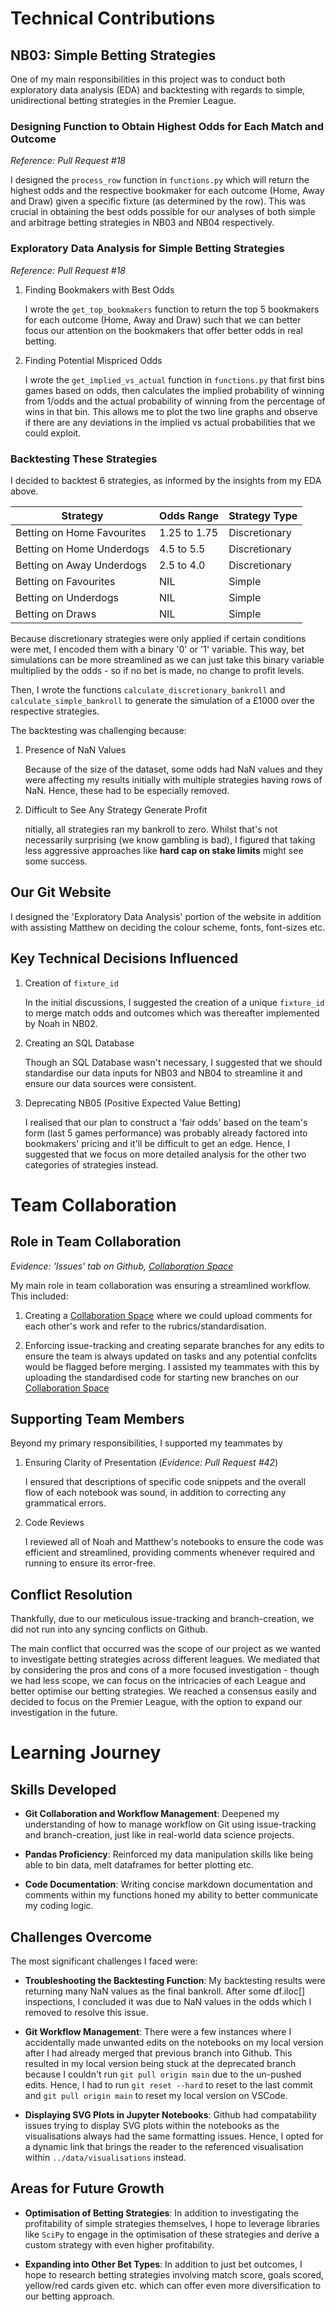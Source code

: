 # Technical Contributions

## NB03: Simple Betting Strategies
One of my main responsibilities in this project was to conduct both exploratory data analysis (EDA) and backtesting with regards to simple, unidirectional betting strategies in the Premier League. 

### Designing Function to Obtain Highest Odds for Each Match and Outcome
*Reference: Pull Request #18*

I designed the `process_row` function in `functions.py` which will return the highest odds and the respective bookmaker for each outcome (Home, Away and Draw) given a specific fixture (as determined by the row). This was crucial in obtaining the best odds possible for our analyses of both simple and arbitrage betting strategies in NB03 and NB04 respectively.

### Exploratory Data Analysis for Simple Betting Strategies
*Reference: Pull Request #18*

1. Finding Bookmakers with Best Odds

    I wrote the `get_top_bookmakers` function to return the top 5 bookmakers for each outcome (Home, Away and Draw) such that we can better focus our attention on the bookmakers that offer better odds in real betting. 

2. Finding Potential Mispriced Odds

    I wrote the `get_implied_vs_actual` function in `functions.py` that first bins games based on odds, then calculates the implied probability of winning from 1/odds and the actual probability of winning from the percentage of wins in that bin. This allows me to plot the two line graphs and observe if there are any deviations in the implied vs actual probabilities that we could exploit.

### Backtesting These Strategies

I decided to backtest 6 strategies, as informed by the insights from my EDA above. 

| Strategy                           | Odds Range     | Strategy Type |
|-------------------------------------|---------------|----|
| Betting on Home Favourites         | 1.25 to 1.75  | Discretionary |
| Betting on Home Underdogs          | 4.5 to 5.5    | Discretionary |
| Betting on Away Underdogs          | 2.5 to 4.0    | Discretionary |
| Betting on Favourites  | NIL | Simple |
| Betting on Underdogs | NIL | Simple |
| Betting on Draws | NIL | Simple |

Because discretionary strategies were only applied if certain conditions were met, I encoded them with a binary '0' or '1' variable. This way, bet simulations can be more streamlined as we can just take this binary variable multiplied by the odds - so if no bet is made, no change to profit levels.

Then, I wrote the functions `calculate_discretionary_bankroll` and `calculate_simple_bankroll` to generate the simulation of a £1000 over the respective strategies.

The backtesting was challenging because:

1. Presence of NaN Values

    Because of the size of the dataset, some odds had NaN values and they were affecting my results initially with multiple strategies having rows of NaN. Hence, these had to be especially removed.

2. Difficult to See Any Strategy Generate Profit

    nitially, all strategies ran my bankroll to zero. Whilst that's not necessarily surprising (we know gambling is bad), I figured that taking less aggressive approaches like **hard cap on stake limits** might see some success.


## Our Git Website
I designed the 'Exploratory Data Analysis' portion of the website in addition with assisting Matthew on deciding the colour scheme, fonts, font-sizes etc.

## Key Technical Decisions Influenced

1. Creation of `fixture_id`

    In the initial discussions, I suggested the creation of a unique `fixture_id` to merge match odds and outcomes which was thereafter implemented by Noah in NB02.

2. Creating an SQL Database

    Though an SQL Database wasn't necessary, I suggested that we should standardise our data inputs for NB03 and NB04 to streamline it and ensure our data sources were consistent.

3. Deprecating NB05 (Positive Expected Value Betting)

    I realised that our plan to construct a 'fair odds' based on the team's form (last 5 games performance) was probably already factored into bookmakers' pricing and it'll be difficult to get an edge. Hence, I suggested that we focus on more detailed analysis for the other two categories of strategies instead. 

# Team Collaboration  

## Role in Team Collaboration
*Evidence: 'Issues' tab on Github, [Collaboration Space](https://caring-science-810.notion.site/1633c9e924fc8011af27f5ce14ed4d6a?v=d886cee50f394c1ab113446a24f6df59&pvs=4)*

My main role in team collaboration was ensuring a streamlined workflow. This included:

1. Creating a [Collaboration Space](https://caring-science-810.notion.site/1633c9e924fc8011af27f5ce14ed4d6a?v=d886cee50f394c1ab113446a24f6df59&pvs=4) where we could upload comments for each other's work and refer to the rubrics/standardisation.

2. Enforcing issue-tracking and creating separate branches for any edits to ensure the team is always updated on tasks and any potential confclits would be flagged before merging. I assisted my teammates with this by uploading the standardised code for starting new branches on our [Collaboration Space](https://caring-science-810.notion.site/1633c9e924fc8011af27f5ce14ed4d6a?v=d886cee50f394c1ab113446a24f6df59&pvs=4) 


## Supporting Team Members
Beyond my primary responsibilities, I supported my teammates by 

1. Ensuring Clarity of Presentation (*Evidence: Pull Request #42*)

    I ensured that descriptions of specific code snippets and the overall flow of each notebook was sound, in addition to correcting any grammatical errors.

2. Code Reviews

    I reviewed all of Noah and Matthew's notebooks to ensure the code was efficient and streamlined, providing comments whenever required and running to ensure its error-free.

## Conflict Resolution
Thankfully, due to our meticulous issue-tracking and branch-creation, we did not run into any syncing conflicts on Github. 

The main conflict that occurred was the scope of our project as we wanted to investigate betting strategies across different leagues. We mediated that by considering the pros and cons of a more focused investigation - though we had less scope, we can focus on the intricacies of each League and better optimise our betting strategies. We reached a consensus easily and decided to focus on the Premier League, with the option to expand our investigation in the future. 

# Learning Journey  

## Skills Developed  

- **Git Collaboration and Workflow Management**: Deepened my understanding of how to manage workflow on Git using issue-tracking and branch-creation, just like in real-world data science projects.

- **Pandas Proficiency**: Reinforced my data manipulation skills like being able to bin data, melt dataframes for better plotting etc. 

- **Code Documentation**: Writing concise markdown documentation and comments within my functions honed my ability to better communicate my coding logic.

## Challenges Overcome  
The most significant challenges I faced were:  

- **Troubleshooting the Backtesting Function**: My backtesting results were returning many NaN values as the final bankroll. After some df.iloc[] inspections, I concluded it was due to NaN values in the odds which I removed to resolve this issue.

- **Git Workflow Management**: There were a few instances where I accidentally made unwanted edits on the notebooks on my local version after I had already merged that previous branch into Github. This resulted in my local version being stuck at the deprecated branch because I couldn't run `git pull origin main` due to the un-pushed edits. Hence, I had to run `git reset --hard` to reset to the last commit and `git pull origin main` to reset my local version on VSCode.  

- **Displaying SVG Plots in Jupyter Notebooks**: Github had compatability issues trying to display SVG plots within the notebooks as the visualisations always had the same formatting issues. Hence, I opted for a dynamic link that brings the reader to the referenced visualisation within `../data/visualisations` instead.  

## Areas for Future Growth  

- **Optimisation of Betting Strategies**: In addition to investigating the profitability of simple strategies themselves, I hope to leverage libraries like `SciPy` to engage in the optimisation of these strategies and derive a custom strategy with even higher profitability. 

- **Expanding into Other Bet Types**: In addition to just bet outcomes, I hope to research betting strategies involving match score, goals scored, yellow/red cards given etc. which can offer even more diversification to our betting approach.
